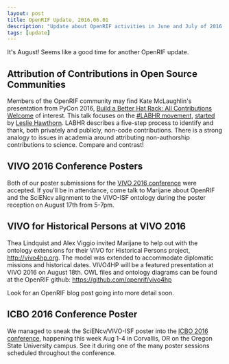 ```yaml
---
layout: post
title: OpenRIF Update, 2016.06.01
description: "Update about OpenRIF activities in June and July of 2016."
tags: [update]
---
```


It's August!  Seems like a good time for another OpenRIF update.

## Attribution of Contributions in Open Source Communities

Members of the OpenRIF community may find Kate McLaughlin's presentation from PyCon 2016, 
[Build a Better Hat Rack: All Contributions 
Welcome](https://www.youtube.com/watch?v=iAu7Xw9lFt0) of interest.  This talk focuses on the 
[#LABHR movement](https://twitter.com/search?q=%23labhr), 
[started](https://hawthornlandings.org/2015/02/13/a-place-to-hang-your-hat/) by [Leslie 
Hawthorn](https://twitter.com/lhawthorn).  LABHR describes a five-step process to identify and 
thank, both privately and publicly, non-code contributions.  There is a strong analogy to 
issues in academia around attributing non-authorship contributions to science.  Compare and 
contrast!

## VIVO 2016 Conference Posters

Both of our poster submissions for the [VIVO 2016 conference](http://www.vivoconference.org/) 
were accepted.  If you'll be in attendance, come talk to Marijane about OpenRIF and the 
SciENcv alignment to the VIVO-ISF ontology during the poster reception on August 17th from 
5-7pm.

## VIVO for Historical Persons at VIVO 2016

Thea Lindquist and Alex Viggio invited Marijane to help out with the ontology extensions for 
their VIVO for Historical Persons project, http://vivo4hp.org.  The model was extended to 
accommodate diplomatic missions and historical dates.  VIVO4HP will be a featured presentation 
at VIVO 2016 on August 18th. OWL files and ontology diagrams can be found at the OpenRIF 
github: https://github.com/openrif/vivo4hp

Look for an OpenRIF blog post going into more detail soon.

## ICBO 2016 Conference Poster

We managed to sneak the SciENcv/VIVO-ISF poster into the [ICBO 2016 
conference](http://icbo.cgrb.oregonstate.edu/), happening this week Aug 1-4 in Corvallis, OR 
on the Oregon State University campus.  See it during one of the many poster sessions 
scheduled throughout the conference.


